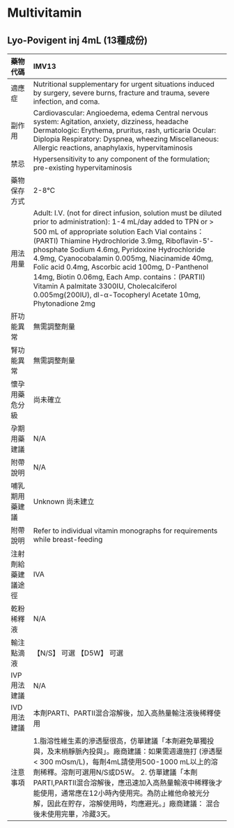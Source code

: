 # Multivitamin

## Lyo-Povigent inj 4mL (13種成份)

| 藥物代碼           | IMV13                                                                                                                                                                                                                                                                                                                                                                                                                                                                                                                                         |
|:-------------------|:----------------------------------------------------------------------------------------------------------------------------------------------------------------------------------------------------------------------------------------------------------------------------------------------------------------------------------------------------------------------------------------------------------------------------------------------------------------------------------------------------------------------------------------------|
| 適應症             | Nutritional supplementary for urgent situations induced by surgery, severe burns, fracture and trauma, severe infection, and coma.                                                                                                                                                                                                                                                                                                                                                                                                            |
| 副作用             | Cardiovascular: Angioedema, edema Central nervous system: Agitation, anxiety, dizziness, headache Dermatologic: Erythema, pruritus, rash, urticaria Ocular: Diplopia Respiratory: Dyspnea, wheezing Miscellaneous: Allergic reactions, anaphylaxis, hypervitaminosis                                                                                                                                                                                                                                                                          |
| 禁忌               | Hypersensitivity to any component of the formulation; pre-existing hypervitaminosis                                                                                                                                                                                                                                                                                                                                                                                                                                                           |
| 藥物保存方式       | 2-8℃                                                                                                                                                                                                                                                                                                                                                                                                                                                                                                                                          |
| 用法用量           | Adult: I.V. (not for direct infusion, solution must be diluted prior to administration): 1-4 mL/day added to TPN or > 500 mL of appropriate solution Each Vial contains：(PARTⅠ) Thiamine Hydrochloride 3.9mg, Riboflavin-5'-phosphate Sodium 4.6mg, Pyridoxine Hydrochloride 4.9mg, Cyanocobalamin 0.005mg, Niacinamide 40mg, Folic acid 0.4mg, Ascorbic acid 100mg, D-Panthenol 14mg, Biotin 0.06mg, Each Amp. contains：(PARTⅡ) Vitamin A palmitate 3300IU, Cholecalciferol 0.005mg(200IU), dl-α-Tocopheryl Acetate 10mg, Phytonadione 2mg |
| 肝功能異常         | 無需調整劑量                                                                                                                                                                                                                                                                                                                                                                                                                                                                                                                                  |
| 腎功能異常         | 無需調整劑量                                                                                                                                                                                                                                                                                                                                                                                                                                                                                                                                  |
| 懷孕用藥危分級     | 尚未確立                                                                                                                                                                                                                                                                                                                                                                                                                                                                                                                                      |
| 孕期用藥建議       | N/A                                                                                                                                                                                                                                                                                                                                                                                                                                                                                                                                           |
| 附帶說明           | N/A                                                                                                                                                                                                                                                                                                                                                                                                                                                                                                                                           |
| 哺乳期用藥建議     | Unknown 尚未建立                                                                                                                                                                                                                                                                                                                                                                                                                                                                                                                              |
| 附帶說明           | Refer to individual vitamin monographs for requirements while breast-feeding                                                                                                                                                                                                                                                                                                                                                                                                                                                                  |
| 注射劑給藥建議途徑 | IVA                                                                                                                                                                                                                                                                                                                                                                                                                                                                                                                                           |
| 乾粉稀釋液         | N/A                                                                                                                                                                                                                                                                                                                                                                                                                                                                                                                                           |
| 輸注點滴液         | 【N/S】 可選  【D5W】 可選                                                                                                                                                                                                                                                                                                                                                                                                                                                                                                                    |
| IVP 用法建議       | N/A                                                                                                                                                                                                                                                                                                                                                                                                                                                                                                                                           |
| IVD 用法建議       | 本劑PARTⅠ、PARTⅡ混合溶解後，加入高熱量輸注液後稀釋使用                                                                                                                                                                                                                                                                                                                                                                                                                                                                                        |
| 注意事項           | 1.脂溶性維生素的滲透壓很高，仿單建議「本劑避免單獨投與，及末梢靜脈內投與」。廠商建議：如果需週邊施打 (滲透壓 < 300 mOsm/L)，每劑4mL請使用500-1000 mL以上的溶劑稀釋。溶劑可選用N/S或D5W。 2. 仿單建議「本劑PARTⅠ,PARTⅡ混合溶解後，應迅速加入高熱量輸液中稀釋後才能使用，通常應在12小時內使用完。為防止維他命被光分解，因此在貯存，溶解使用時，均應避光。」廠商建議： 混合後未使用完畢，冷藏3天。                                                                                                                                               |

